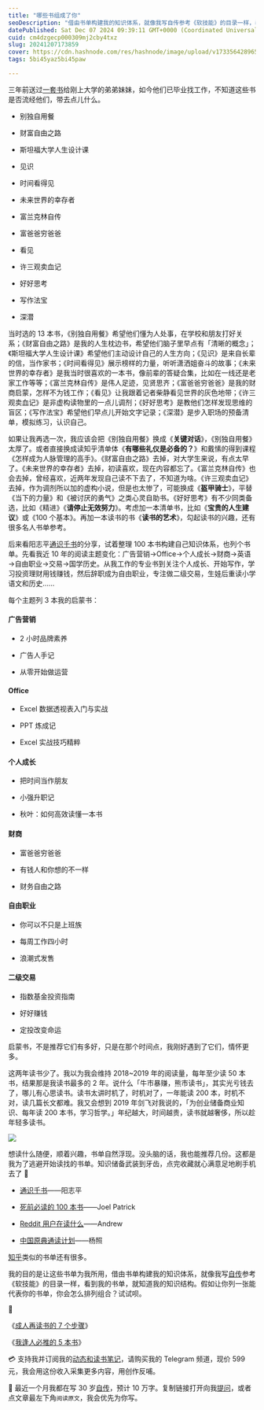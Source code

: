 ```yaml
---
title: "哪些书组成了你"
seoDescription: "借由书单构建我的知识体系，就像我写自传参考《软技能》的目录一样，看到我的书单，就知道我的知识结构。假如让你列一张能代表你的书单，你会怎么排列组合？"
datePublished: Sat Dec 07 2024 09:39:11 GMT+0000 (Coordinated Universal Time)
cuid: cm4dzgecp000309mj2cby4txz
slug: 20241207173859
cover: https://cdn.hashnode.com/res/hashnode/image/upload/v1733564289657/e6ed5ffa-ab0b-4b3e-809a-f61eee6d6259.jpeg
tags: 5bi45yaz5bi45paw

---
```


三年前送过[一套书](https://www.douban.com/doulist/143312275/)给刚上大学的弟弟妹妹，如今他们已毕业找工作，不知道这些书是否流经他们，带去点儿什么。

* 别独自用餐
    
* 财富自由之路
    
* 斯坦福大学人生设计课
    
* 见识
    
* 时间看得见
    
* 未来世界的幸存者
    
* 富兰克林自传
    
* 富爸爸穷爸爸
    
* 看见
    
* 许三观卖血记
    
* 好好思考
    
* 写作法宝
    
* 深潜
    

当时选的 13 本书，《别独自用餐》希望他们懂为人处事，在学校和朋友打好关系；《财富自由之路》是我的人生枕边书，希望他们脑子里早点有「清晰的概念」；《斯坦福大学人生设计课》希望他们主动设计自己的人生方向；《见识》是来自长辈的信，当作家书；《时间看得见》展示榜样的力量，听听潇洒姐奋斗的故事；《未来世界的幸存者》是我当时很喜欢的一本书，像前辈的答疑合集，比如在一线还是老家工作等等；《富兰克林自传》是伟人足迹，见贤思齐；《富爸爸穷爸爸》是我的财商启蒙，怎样不为钱工作；《看见》让我跟着记者柴静看见世界的灰色地带；《许三观卖血记》是非虚构读物里的一点儿调剂；《好好思考》是教他们怎样发现思维的盲区；《写作法宝》希望他们早点儿开始文字记录；《深潜》是步入职场的预备清单，模拟练习，认识自己。

如果让我再选一次，我应该会把《别独自用餐》换成《**关键对话**》，《别独自用餐》太厚了。或者直接换成读知乎清单体《**有哪些礼仪是必备的？**》和戴愫的得到课程《怎样成为人脉管理的高手》。《财富自由之路》去掉，对大学生来说，有点太早了。《未来世界的幸存者》去掉，初读喜欢，现在内容都忘了。《富兰克林自传》也会去掉，曾经喜欢，近两年发现自己读不下去了，不知道为啥。《许三观卖血记》去掉，作为调剂所以加的虚构小说，但是也太惨了，可能换成《**盔甲骑士**》，平替《当下的力量》和《被讨厌的勇气》之类心灵自助书。《好好思考》有不少同类备选，比如《精进》《**请停止无效努力**》。考虑加一本清单书，比如《**宝贵的人生建议**》或《100 个基本》。再加一本读书的书《**读书的艺术**》，勾起读书的兴趣，还有很多名人书单参考。

后来看阳志平[通识千书](https://mp.weixin.qq.com/s/vCqfb8Yi4cCDt4KIXd_csQ)的分享，试着整理 100 本书构建自己知识体系，也列个书单。先看我近 10 年的阅读主题变化：广告营销→Office→个人成长→财商→英语→自由职业→交易→国学历史。从我工作的专业书到关注个人成长、开始写作，学习投资理财用钱赚钱，然后辞职成为自由职业，专注做二级交易，生娃后重读小学语文和历史……

每个主题列 3 本我的启蒙书：

#### 广告营销

* 2 小时品牌素养
    
* 广告人手记
    
* 从零开始做运营
    

#### Office

* Excel 数据透视表入门与实战
    
* PPT 炼成记
    
* Excel 实战技巧精粹
    

#### 个人成长

* 把时间当作朋友
    
* 小强升职记
    
* 秋叶：如何高效读懂一本书
    

#### 财商

* 富爸爸穷爸爸
    
* 有钱人和你想的不一样
    
* 财务自由之路
    

#### 自由职业

* 你可以不只是上班族
    
* 每周工作四小时
    
* 浪潮式发售
    

#### 二级交易

* 指数基金投资指南
    
* 好好赚钱
    
* 定投改变命运
    

启蒙书，不是推荐它们有多好，只是在那个时间点，我刚好遇到了它们，情怀更多。

这两年读书少了。我以为我会维持 2018~2019 年的阅读量，每年至少读 50 本书，结果那是我读书最多的 2 年。说什么「牛市暴赚，熊市读书」，其实光亏钱去了，哪儿有心思读书。读书太讲时机了，时机对了，一年能读 200 本，时机不对，读几篇长文都难。我又会想到 2019 年剑飞对我说的，「为创业储备商业知识、每年读 200 本书，学习哲学。」年纪越大，时间越贵，读书就越奢侈，所以趁年轻多读书。

![](https://cdn.hashnode.com/res/hashnode/image/upload/v1733564271588/5943a6bb-670b-4150-8358-6a4fdc0fab10.jpeg)

想读什么随便，顺着兴趣，书单自然浮现。没头脑的话，我也能推荐几份。这都是我为了逃避开始读找的书单。知识储备武装到牙齿，点完收藏就心满意足地刷手机去了 🤣

* [通识千书](https://www.douban.com/doulist/154926335/)——阳志平
    
* [死前必读的 100 本书](https://medium.com/world-literature/creating-the-ultimate-list-100-books-to-read-before-you-die-45f1b722b2e5)——Joel Patrick
    
* [Reddit 用户在读什么](https://www.redditreads.com/)——Andrew
    
* [中国原典通读计划](https://www.douban.com/doulist/126588201/)——杨照
    

[知乎](https://www.zhihu.com/question/270883846/answer/1047428882)类似的书单还有很多。

我的目的是让这些书单为我所用，借由书单构建我的知识体系，就像我写[自传](https://mp.weixin.qq.com/s/C7aqovHsoeTgxk5uAEUDRQ)参考《软技能》的目录一样，看到我的书单，就知道我的知识结构。假如让你列一张能代表你的书单，你会怎么排列组合？试试呗。

🔗

《[成人再读书的 7 个步骤](https://mp.weixin.qq.com/s/2ENxDBettmtoWubiSgRDqw)》

《[我逢人必推的 5 本书](https://mp.weixin.qq.com/s/M-zh0-Gtydv1a08sB8-cqg)》

💳 支持我并订阅我的[动态和读书笔记](https://mp.weixin.qq.com/s/A_yK10ktL8Nl7RzsnGwzEg)，请购买我的 Telegram 频道，现价 599 元，我会用这份收入采集更多内容，用创作反哺。

📖 最近一个月我都在写 30 岁[自传](https://mp.weixin.qq.com/s?__biz=MzI3MzU5MDA1OQ==&mid=2247488741&idx=1&sn=3aca11b2f15bcb82156b45c8a69ae937&chksm=eb21a6a1dc562fb7bbf6242bc1a68995eba7b560a49627ac031e129b33aa29a624896186a2a3#rd)，预计 10 万字。复制链接打开向我[提问](https://wj.qq.com/s2/15897499/4fe9/)，或者点文章最左下角`阅读原文`，我会优先为你写。